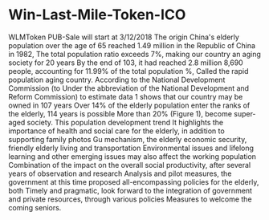 # Win-Last-Mile-Token-ICO
WLMToken PUB-Sale will start at 3/12/2018
The origin
China's elderly population over the age of 65 reached 1.49 million in the Republic of China in 1982,
The total population ratio exceeds 7%, making our country an aging society for 20 years
By the end of 103, it had reached 2.8 million 8,690 people, accounting for 11.99% of the total population
%, Called the rapid population aging country. According to the National Development Commission (to
Under the abbreviation of the National Development and Reform Commission) to estimate data 1 shows that our country may be owned in 107 years
Over 14% of the elderly population enter the ranks of the elderly, 114 years is possible
More than 20% (Figure 1), become super-aged society. This population development trend
It highlights the importance of health and social care for the elderly, in addition to supporting family photos
Gu mechanism, the elderly economic security, friendly elderly living and transportation
Environmental issues and lifelong learning and other emerging issues may also affect the working population
Combination of the impact on the overall social productivity, after several years of observation and research
Analysis and pilot measures, the government at this time proposed all-encompassing policies for the elderly, both
Timely and pragmatic, look forward to the integration of government and private resources, through various policies
Measures to welcome the coming seniors.
